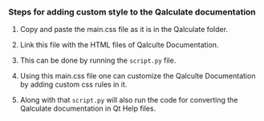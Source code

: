 ### Steps for adding custom style to the Qalculate documentation

1. Copy and paste the main.css file as it is in the Qalculate folder.

2. Link this file with the HTML files of Qalculte Documentation.

3. This can be done by running the `script.py` file. 

4. Using this main.css file one can customize the Qalculte Documentation by adding custom css rules in it.

5. Along with that `script.py` will also run the code for converting the Qalculate documentation in Qt Help files.
